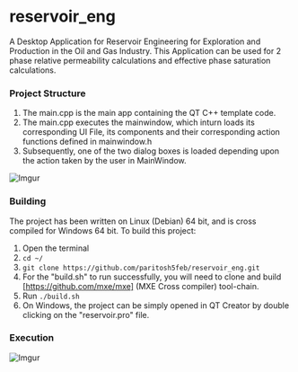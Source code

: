 # reservoir_eng
A Desktop Application for Reservoir Engineering for Exploration and Production in the Oil and Gas Industry. This Application can be used for 2 phase relative permeability calculations and effective phase saturation calculations.

### Project Structure
1. The main.cpp is the main app containing the QT C++ template code.
2. The main.cpp executes the mainwindow, which inturn loads its corresponding UI File, its components and their corresponding action functions defined in mainwindow.h
3. Subsequently, one of the two dialog boxes is loaded depending upon the action taken by the user in MainWindow.

![Imgur](https://i.imgur.com/JX8dmFO.png)

### Building
The project has been written on Linux (Debian) 64 bit, and is cross compiled for Windows 64 bit.
To build this project:
1. Open the terminal
2. ```cd ~/```
3. ```git clone https://github.com/paritosh5feb/reservoir_eng.git```
4. For the "build.sh" to run successfully, you will need to clone and build [https://github.com/mxe/mxe] (MXE Cross compiler) tool-chain.
5. Run ```./build.sh```
6. On Windows, the project can be simply opened in QT Creator by double clicking on the "reservoir.pro" file.

### Execution
![Imgur](https://i.imgur.com/KqjT55V.png)

